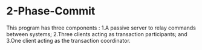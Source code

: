 # 2-Phase-Commit
This program has three components :
  1.A passive server to relay commands between systems;
  2.Three clients acting as transaction participants; and
  3.One client acting as the transaction coordinator.
  
  
